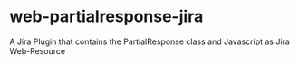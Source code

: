# web-partialresponse-jira
A Jira Plugin that contains the PartialResponse class and Javascript as Jira Web-Resource
